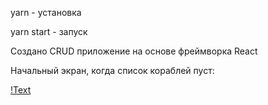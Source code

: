 yarn - установка

yarn start - запуск

Создано CRUD приложение на основе фреймворка React

Начальный экран, когда список кораблей пуст:

[!Text](../1.png)
